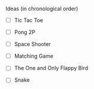 Ideas (in chronological order)
- [ ] Tic Tac Toe
- [ ] Pong 2P 
- [ ] Space Shooter
- [ ] Matching Game
- [ ] The One and Only Flappy Bird
- [ ] Snake

